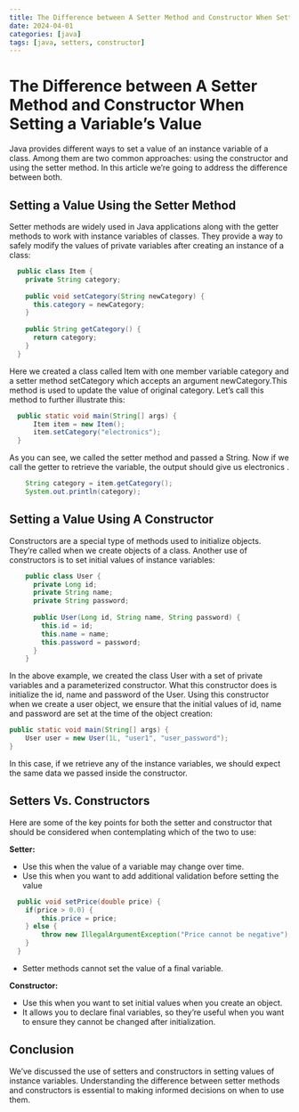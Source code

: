 ```yaml
---
title: The Difference between A Setter Method and Constructor When Setting a Variable’s Value
date: 2024-04-01
categories: [java]
tags: [java, setters, constructor]
---
```


# The Difference between A Setter Method and Constructor When Setting a Variable’s Value

Java provides different ways to set a value of an instance variable of a class. Among them are two common approaches: using the constructor and using the setter method. In this article we’re going to address the difference between both.

## Setting a Value Using the Setter Method
Setter methods are widely used in Java applications along with the getter methods to work with instance variables of classes. They provide a way to safely modify the values of private variables after creating an instance of a class:

```java
  public class Item {
    private String category;
  
    public void setCategory(String newCategory) {
      this.category = newCategory;
    }
    
    public String getCategory() {
      return category;
    }
  }
```

Here we created a class called Item with one member variable category and a setter method setCategory which accepts an argument newCategory.This method is used to update the value of original category. Let’s call this method to further illustrate this:

```java
  public static void main(String[] args) {
      Item item = new Item();
      item.setCategory("electronics");
  }
```

As you can see, we called the setter method and passed a String. Now if we call the getter to retrieve the variable, the output should give us electronics .

```java
    String category = item.getCategory();
    System.out.println(category);
```

## Setting a Value Using A Constructor
Constructors are a special type of methods used to initialize objects. They’re called when we create objects of a class. Another use of constructors is to set initial values of instance variables:

```java
    public class User {
      private Long id;
      private String name;
      private String password;
    
      public User(Long id, String name, String password) {
        this.id = id;
        this.name = name;
        this.password = password;
      }
    }
```

In the above example, we created the class User with a set of private variables and a parameterized constructor. What this constructor does is initialize the id, name and password of the User. Using this constructor when we create a user object, we ensure that the initial values of id, name and password are set at the time of the object creation:

```java
public static void main(String[] args) {
    User user = new User(1L, "user1", "user_password");
}
```

In this case, if we retrieve any of the instance variables, we should expect the same data we passed inside the constructor.

## Setters Vs. Constructors
Here are some of the key points for both the setter and constructor that should be considered when contemplating which of the two to use:

**Setter:**

- Use this when the value of a variable may change over time. 
- Use this when you want to add additional validation before setting the value

```java
  public void setPrice(double price) {
    if(price > 0.0) {
        this.price = price;
    } else {
        throw new IllegalArgumentException("Price cannot be negative");
    }
  }
```

- Setter methods cannot set the value of a final variable.

**Constructor:**

- Use this when you want to set initial values when you create an object.
- It allows you to declare final variables, so they’re useful when you want to ensure they cannot be changed after initialization.

## Conclusion

We’ve discussed the use of setters and constructors in setting values of instance variables. Understanding the difference between setter methods and constructors is essential to making informed decisions on when to use them.
